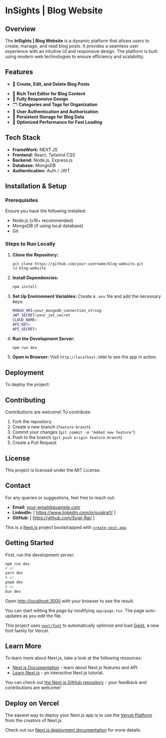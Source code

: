 # InSights | Blog Website

## Overview
The **InSights | Blog Website** is a dynamic platform that allows users to create, manage, and read blog posts. It provides a seamless user experience with an intuitive UI and responsive design. The platform is built using modern web technologies to ensure efficiency and scalability.

## Features
- 📝 **Create, Edit, and Delete Blog Posts**
<!-- - 🔍 **Search and Filter Blogs** -->
- 📄 **Rich Text Editor for Blog Content**
- 📱 **Fully Responsive Design**
- 🗂 **Categories and Tags for Organization**
- 👥 **User Authentication and Authorization**
- 💾 **Persistent Storage for Blog Data**
- 🚀 **Optimized Performance for Fast Loading**

## Tech Stack
- **FrameWork:** NEXT JS
- **Frontend:** React, Tailwind CSS
- **Backend:** Node.js, Express.js
- **Database:** MongoDB 
- **Authentication:** Auth / JWT
<!-- - **Deployment:** Vercel / Netlify (for frontend), Render / Heroku (for backend) -->

## Installation & Setup
### Prerequisites
Ensure you have the following installed:
- Node.js (v16+ recommended)
- MongoDB (if using local database)
- Git

### Steps to Run Locally
1. **Clone the Repository:**
   ```sh
   git clone https://github.com/your-username/blog-website.git
   cd blog-website
   ```

2. **Install Dependencies:**
   ```sh
   npm install
   ```

3. **Set Up Environment Variables:**
   Create a `.env` file and add the necessary keys:
   ```sh
   MONGO_URI=your_mongodb_connection_string
   JWT_SECRET=your_jwt_secret
   CLOUD_NAME=
   API_KEY=
   API_SECRET=
   ```

4. **Run the Development Server:**
   ```sh
   npm run dev
   ```

5. **Open in Browser:**
   Visit `http://localhost:3000` to see the app in action.

## Deployment
To deploy the project:
<!--
- **Frontend:** Use Vercel or Netlify for easy deployment.
- **Backend:** Deploy on Render, Heroku, or any cloud service supporting Node.js.
-->

## Contributing
Contributions are welcome! To contribute:
1. Fork the repository
2. Create a new branch (`feature-branch`)
3. Commit your changes (`git commit -m "Added new feature"`)
4. Push to the branch (`git push origin feature-branch`)
5. Create a Pull Request

## License
This project is licensed under the MIT License.

## Contact
For any queries or suggestions, feel free to reach out:
- **Email:** your-email@example.com
- **LinkedIn:** [ https://www.linkedin.com/in/sujalraj1/ ]
- **GitHub:** [ https://github.com/Sujal-Raj/ ]







This is a [Next.js](https://nextjs.org) project bootstrapped with [`create-next-app`](https://nextjs.org/docs/app/api-reference/cli/create-next-app).

## Getting Started

First, run the development server:

```bash
npm run dev
# or
yarn dev
# or
pnpm dev
# or
bun dev
```

Open [http://localhost:3000](http://localhost:3000) with your browser to see the result.

You can start editing the page by modifying `app/page.tsx`. The page auto-updates as you edit the file.

This project uses [`next/font`](https://nextjs.org/docs/app/building-your-application/optimizing/fonts) to automatically optimize and load [Geist](https://vercel.com/font), a new font family for Vercel.

## Learn More

To learn more about Next.js, take a look at the following resources:

- [Next.js Documentation](https://nextjs.org/docs) - learn about Next.js features and API.
- [Learn Next.js](https://nextjs.org/learn) - an interactive Next.js tutorial.

You can check out [the Next.js GitHub repository](https://github.com/vercel/next.js) - your feedback and contributions are welcome!

## Deploy on Vercel

The easiest way to deploy your Next.js app is to use the [Vercel Platform](https://vercel.com/new?utm_medium=default-template&filter=next.js&utm_source=create-next-app&utm_campaign=create-next-app-readme) from the creators of Next.js.

Check out our [Next.js deployment documentation](https://nextjs.org/docs/app/building-your-application/deploying) for more details.
